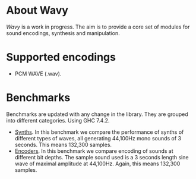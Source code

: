 
# About Wavy #

*Wavy* is a work in progress. The aim is to provide a core set of modules for sound encodings, synthesis
and manipulation.

# Supported encodings #

* PCM WAVE (.wav).

# Benchmarks #

Benchmarks are updated with any change in the library.
They are grouped into different categories. Using GHC 7.4.2.

* [Synths](http://daniel-diaz.github.com/Wavy/wavy-bench-synth.html). In this benchmark we
compare the performance of synths of different types of waves, all generating 44,100Hz mono sounds
of 3 seconds. This means 132,300 samples.
* [Encoders](http://daniel-diaz.github.com/Wavy/wavy-bench-encoding.html). In this benchmark
we compare encoding of sounds at different bit depths. The sample sound used is a 3 seconds length
sine wave of maximal amplitude at 44,100Hz. Again, this means 132,300 samples.